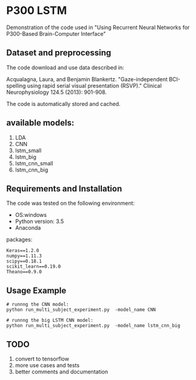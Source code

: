 # P300 LSTM
Demonstration of the code used in "Using Recurrent Neural Networks for P300-Based Brain-Computer Interface"


## Dataset and preprocessing
The code download and use data described in:

Acqualagna, Laura, and Benjamin Blankertz. "Gaze-independent BCI-spelling using rapid serial visual presentation (RSVP)." Clinical Neurophysiology 124.5 (2013): 901-908.

The code is automatically stored and cached.

## available models:
1) LDA
2) CNN
3) lstm_small
4) lstm_big
5) lstm_cnn_small
6) lstm_cnn_big


## Requirements and Installation

The code was tested on the following environment:
* OS:windows
* Python version: 3.5
* Anaconda

packages:
```
Keras==1.2.0
numpy==1.11.3
scipy==0.18.1
scikit_learn==0.19.0
Theano==0.9.0
```





## Usage Example
```
# runnng the CNN model:
python run_multi_subject_experiment.py  -model_name CNN
```

```
# runnng the big LSTM CNN model:
python run_multi_subject_experiment.py  -model_name lstm_cnn_big
```

 ## TODO
 1) convert to tensorflow
 2) more use cases and tests
 3) better comments and documentation




